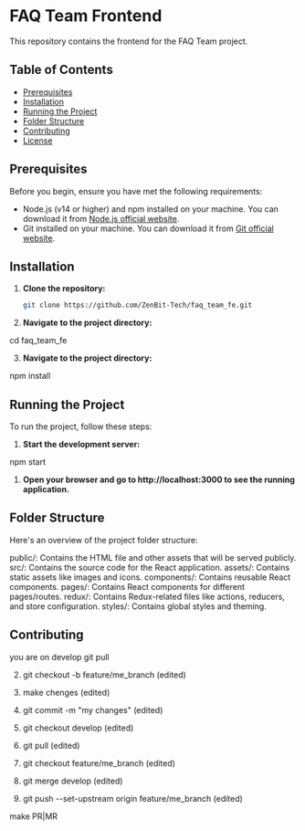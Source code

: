 # FAQ Team Frontend

This repository contains the frontend for the FAQ Team project.

## Table of Contents

- [Prerequisites](#prerequisites)
- [Installation](#installation)
- [Running the Project](#running-the-project)
- [Folder Structure](#folder-structure)
- [Contributing](#contributing)
- [License](#license)

## Prerequisites

Before you begin, ensure you have met the following requirements:

- Node.js (v14 or higher) and npm installed on your machine. You can download it
  from [Node.js official website](https://nodejs.org/).
- Git installed on your machine. You can download it from
  [Git official website](https://git-scm.com/).

## Installation

1. **Clone the repository:**

   ```sh
   git clone https://github.com/ZenBit-Tech/faq_team_fe.git
   ```

2. **Navigate to the project directory:**

cd faq_team_fe

3. **Navigate to the project directory:**

npm install

## Running the Project

To run the project, follow these steps:

1. **Start the development server:**

npm start

1. **Open your browser and go to http://localhost:3000 to see the running
   application.**

## Folder Structure

Here's an overview of the project folder structure:

public/: Contains the HTML file and other assets that will be served publicly.
src/: Contains the source code for the React application. assets/: Contains
static assets like images and icons. components/: Contains reusable React
components. pages/: Contains React components for different pages/routes.
redux/: Contains Redux-related files like actions, reducers, and store
configuration. styles/: Contains global styles and theming.

## Contributing

you are on develop git pull

2. git checkout -b feature/me_branch (edited)

3. make chenges (edited)

4. git commit -m "my changes" (edited)

5. git checkout develop (edited)

6. git pull (edited)

7. git checkout feature/me_branch (edited)

8. git merge develop (edited)

9. git push --set-upstream origin feature/me_branch (edited)

make PR|MR
